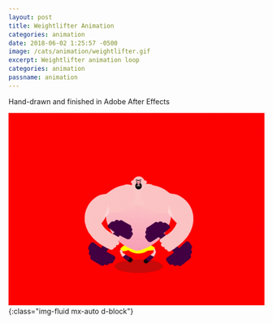 ```yaml
---
layout: post
title: Weightlifter Animation
categories: animation
date: 2018-06-02 1:25:57 -0500
image: /cats/animation/weightlifter.gif
excerpt: Weightlifter animation loop
categories: animation
passname: animation
---
```


Hand-drawn and finished in Adobe After Effects

![image-title-here](/assets/img/cats/animation/weightlifter.gif){:class="img-fluid mx-auto d-block"}
